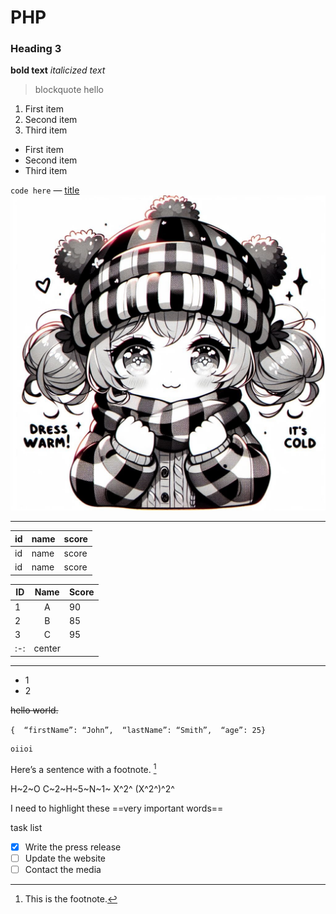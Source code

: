 # PHP
### Heading 3 
**bold text**
*italicized text*
> blockquote
> hello

1. First item
2. Second item
3. Third item
- First item
- Second item
- Third item

`
code here
`
—
[title](link) 
![alt text](abc.jpg)

***
| id | name | score |
|--|- |-|
| id | name | score |
| id | name | score |

| ID  | Name         | Score |
|-----|:--------------:|-------|
| 1   | A      | 90    |
| 2   | B          | 85    |
| 3   | C      | 95    |
:-:|center |

***

* 1
* 2

~~hello world.~~

`{  “firstName”: “John”,  “lastName”: “Smith”,  “age”: 25}`

```
oiioi
```

Here’s a sentence with a footnote. [^1]
[^1]: This is the footnote.

H~2~O
C~2~H~5~N~1~
X^2^
(X^2^)^2^

I need to highlight these ==very important words==


task list
- [x] Write the press release
- [ ] Update the website
- [ ] Contact the media
